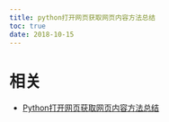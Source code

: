 ```yaml
---
title: python打开网页获取网页内容方法总结
toc: true
date: 2018-10-15
---
```




# 相关

- [Python打开网页获取网页内容方法总结](https://blog.csdn.net/Winterto1990/article/details/47660543)
